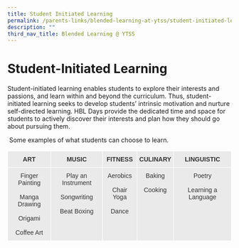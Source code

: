 ```yaml
---
title: Student Initiated Learning
permalink: /parents-links/blended-learning-at-ytss/student-initiated-learning/
description: ""
third_nav_title: Blended Learning @ YTSS
---
```

# **Student-Initiated Learning**

Student-initiated learning enables students to explore their interests and passions, and learn within and beyond the curriculum. Thus, student-initiated learning seeks to develop students’ intrinsic motivation and nurture self-directed learning. HBL Days provide the dedicated time and space for students to actively discover their interests and plan how they should go about pursuing them.  

 Some examples of what students can choose to learn.
 
 
 
 <table style="border-collapse:collapse;border-spacing:0" class="tg"><thead><tr><th style="background-color:#EAEAEA;border-color:#ffffff;border-style:solid;border-width:1px;color:#333;font-family:Arial, sans-serif;font-size:14px;font-weight:bold;overflow:hidden;padding:10px 5px;text-align:center;vertical-align:top;word-break:normal">ART</th><th style="background-color:#EAEAEA;border-color:#ffffff;border-style:solid;border-width:1px;color:#333;font-family:Arial, sans-serif;font-size:14px;font-weight:bold;overflow:hidden;padding:10px 5px;text-align:center;vertical-align:top;word-break:normal">MUSIC</th><th style="background-color:#EAEAEA;border-color:#ffffff;border-style:solid;border-width:1px;color:#333;font-family:Arial, sans-serif;font-size:14px;font-weight:bold;overflow:hidden;padding:10px 5px;text-align:center;vertical-align:top;word-break:normal">FITNESS</th><th style="background-color:#EAEAEA;border-color:#ffffff;border-style:solid;border-width:1px;color:#333;font-family:Arial, sans-serif;font-size:14px;font-weight:bold;overflow:hidden;padding:10px 5px;text-align:center;vertical-align:top;word-break:normal">CULINARY</th><th style="background-color:#EAEAEA;border-color:#ffffff;border-style:solid;border-width:1px;color:#333;font-family:Arial, sans-serif;font-size:14px;font-weight:bold;overflow:hidden;padding:10px 5px;text-align:center;vertical-align:top;word-break:normal">LINGUISTIC</th></tr></thead><tbody><tr><td style="background-color:#EAEAEA;border-color:#ffffff;border-style:solid;border-width:1px;color:#333;font-family:Arial, sans-serif;font-size:14px;overflow:hidden;padding:10px 5px;text-align:center;vertical-align:top;word-break:normal">Finger Painting<br><br> <span style="font-weight:400;color:#333">Manga Drawing</span><br><br> <span style="font-weight:400;color:#333">Origami</span><br><br><span style="font-weight:400;color:#333">Coffee Art</span></td><td style="background-color:#EAEAEA;border-color:#ffffff;border-style:solid;border-width:1px;color:#333;font-family:Arial, sans-serif;font-size:14px;overflow:hidden;padding:10px 5px;text-align:center;vertical-align:top;word-break:normal">Play an Instrument<br><br><span style="font-weight:400;color:#333">Songwriting</span><br><br> <span style="font-weight:400;color:#333">Beat Boxing</span></td><td style="background-color:#EAEAEA;border-color:#ffffff;border-style:solid;border-width:1px;color:#333;font-family:Arial, sans-serif;font-size:14px;overflow:hidden;padding:10px 5px;text-align:center;vertical-align:top;word-break:normal">Aerobics<br><br> <span style="font-weight:400;color:#333">Chair Yoga</span><br><br> <span style="font-weight:400;color:#333">Dance</span><br><br></td><td style="background-color:#EAEAEA;border-color:#ffffff;border-style:solid;border-width:1px;color:#333;font-family:Arial, sans-serif;font-size:14px;overflow:hidden;padding:10px 5px;text-align:center;vertical-align:top;word-break:normal">Baking<br><br> <span style="font-weight:400;color:#333">Cooking</span><br><br><br></td><td style="background-color:#EAEAEA;border-color:#ffffff;border-style:solid;border-width:1px;color:#333;font-family:Arial, sans-serif;font-size:14px;overflow:hidden;padding:10px 5px;text-align:center;vertical-align:top;word-break:normal">Poetry<br><br> <span style="font-weight:400;color:#333">Learning a Language</span></td></tr></tbody></table>